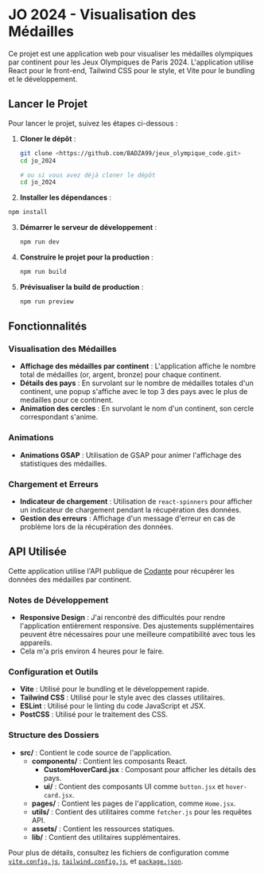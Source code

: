 # JO 2024 - Visualisation des Médailles

Ce projet est une application web pour visualiser les médailles olympiques par continent pour les Jeux Olympiques de Paris 2024. L'application utilise React pour le front-end, Tailwind CSS pour le style, et Vite pour le bundling et le développement.

## Lancer le Projet

Pour lancer le projet, suivez les étapes ci-dessous :

1. **Cloner le dépôt** :
   ```sh
   git clone <https://github.com/BADZA99/jeux_olympique_code.git>
   cd jo_2024

   # ou si vous avez déjà cloner le dépôt
   cd jo_2024
   ```
  2. **Installer les dépendances** :
   ```sh
   npm install
   ```

3. **Démarrer le serveur de développement** :
   ```sh
   npm run dev
   ```

4. **Construire le projet pour la production** :
   ```sh
   npm run build
   ```

5. **Prévisualiser la build de production** :
   ```sh
   npm run preview
   ```

## Fonctionnalités

### Visualisation des Médailles

- **Affichage des médailles par continent** : L'application affiche le nombre total de médailles (or, argent, bronze) pour chaque continent.
- **Détails des pays** : En survolant sur le nombre de médailles totales d'un continent, une popup s'affiche avec le top 3 des pays avec le plus de medailles pour ce continent.
- **Animation des cercles** : En survolant le nom d'un continent, son cercle correspondant s'anime.

### Animations

- **Animations GSAP** : Utilisation de GSAP pour animer l'affichage des statistiques des médailles.

### Chargement et Erreurs

- **Indicateur de chargement** : Utilisation de `react-spinners` pour afficher un indicateur de chargement pendant la récupération des données.
- **Gestion des erreurs** : Affichage d'un message d'erreur en cas de problème lors de la récupération des données.

## API Utilisée

Cette application utilise l'API publique de [Codante](https://apis.codante.io) pour récupérer les données des médailles par continent.

### Notes de Développement

- **Responsive Design** : J'ai rencontré des difficultés pour rendre l'application entièrement responsive. Des ajustements supplémentaires peuvent être nécessaires pour une meilleure compatibilité avec tous les appareils.
- Cela m'a pris environ 4 heures pour le faire.

### Configuration et Outils

- **Vite** : Utilisé pour le bundling et le développement rapide.
- **Tailwind CSS** : Utilisé pour le style avec des classes utilitaires.
- **ESLint** : Utilisé pour le linting du code JavaScript et JSX.
- **PostCSS** : Utilisé pour le traitement des CSS.

### Structure des Dossiers

- **src/** : Contient le code source de l'application.
  - **components/** : Contient les composants React.
    - **CustomHoverCard.jsx** : Composant pour afficher les détails des pays.
    - **ui/** : Contient des composants UI comme `button.jsx` et `hover-card.jsx`.
  - **pages/** : Contient les pages de l'application, comme `Home.jsx`.
  - **utils/** : Contient des utilitaires comme `fetcher.js` pour les requêtes API.
  - **assets/** : Contient les ressources statiques.
  - **lib/** : Contient des utilitaires supplémentaires.

Pour plus de détails, consultez les fichiers de configuration comme [`vite.config.js`](command:_github.copilot.openRelativePath?%5B%7B%22scheme%22%3A%22file%22%2C%22authority%22%3A%22%22%2C%22path%22%3A%22%2FC%3A%2FUsers%2FLENOVO%2FDesktop%2Fjo_2024%2Fvite.config.js%22%2C%22query%22%3A%22%22%2C%22fragment%22%3A%22%22%7D%5D "\jo_2024\vite.config.js"), [`tailwind.config.js`](command:_github.copilot.openRelativePath?%5B%7B%22scheme%22%3A%22file%22%2C%22authority%22%3A%22%22%2C%22path%22%3A%22%2FC%3A%2FUsers%2FLENOVO%2FDesktop%2Fjo_2024%2Ftailwind.config.js%22%2C%22query%22%3A%22%22%2C%22fragment%22%3A%22%22%7D%5D "\jo_2024\tailwind.config.js"), et [`package.json`](command:_github.copilot.openRelativePath?%5B%7B%22scheme%22%3A%22file%22%2C%22authority%22%3A%22%22%2C%22path%22%3A%22%2FC%3A%2FUsers%2FLENOVO%2FDesktop%2Fjo_2024%2Fpackage.json%22%2C%22query%22%3A%22%22%2C%22fragment%22%3A%22%22%7D%5D "\jo_2024\package.json").
   